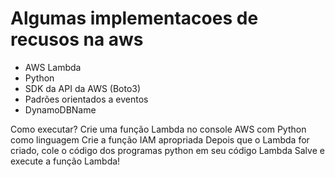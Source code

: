 # Algumas implementacoes de recusos na aws


- AWS Lambda
- Python
- SDK da API da AWS (Boto3)
- Padrões orientados a eventos
- DynamoDBName


Como executar?
Crie uma função Lambda no console AWS com Python como linguagem
Crie a função IAM apropriada
Depois que o Lambda for criado, cole o código dos programas python em seu código Lambda
Salve e execute a função Lambda!